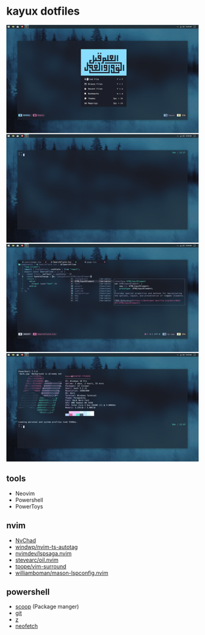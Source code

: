 # kayux dotfiles

![0](./images/windev.PNG) ![7](./images/winenv.PNG) ![1](./images/coding.PNG)
![5](./images/winenvr.PNG)

## tools

- Neovim
- Powershell
- PowerToys

## nvim

- [NvChad](https://github.com/nvchad/nvchad)
- [windwp/nvim-ts-autotag](https://github.com/windwp/nvim-ts-autotag)
- [nvimdev/lspsaga.nvim](https://github.com/nvimdev/lspsaga.nvim)
- [stevearc/oil.nvim](https://github.com/stevearc/oil.nvim)
- [tpope/vim-surround](https://github.com/tpope/vim-surround)
- [williamboman/mason-lspconfig.nvim](https://github.com/williamboman/mason-lspconfig.nvim)

## powershell

- [scoop](https://github.com/scoopinstaller/scoop) (Package manger)
- [git](https://github.com/git/git)
- [z](https://github.com/badmotorfinger/z)
- [neofetch](https://github.com/dylanaraps/neofetch)
